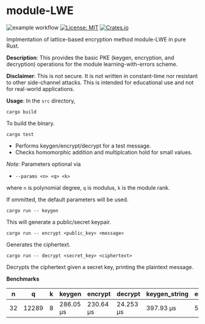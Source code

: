# module-LWE

![example workflow](https://github.com/lattice-based-cryptography/module-lwe/actions/workflows/basic.yml/badge.svg)
[![License: MIT](https://img.shields.io/badge/License-MIT-brightgreen.svg)](https://opensource.org/licenses/MIT)
[![Crates.io](https://img.shields.io/crates/v/module-lwe.svg)](https://crates.io/crates/module-lwe)

Implmentation of lattice-based encryption method module-LWE in pure Rust.

**Description**: This provides the basic PKE (keygen, encryption, and decryption) operations for the module learning-with-errors scheme.

**Disclaimer**: This is not secure. It is not written in constant-time nor resistant to other side-channel attacks. This is intended for educational use and not for real-world applications.

**Usage**: In the `src` directory,

`cargo build`

To build the binary.

`cargo test`

- Performs keygen/encrypt/decrypt for a test message.
- Checks homomorphic addition and multiplcation hold for small values.

_Note_: Parameters optional via 

- `--params <n> <q> <k>`

where `n` is polynomial degree, `q` is modulus, `k` is the module rank.

If ommitted, the default parameters will be used.

`cargo run -- keygen`

This will generate a public/secret keypair. 

`cargo run -- encrypt <public_key> <message>`

Generates the ciphertext.

`cargo run -- decrypt <secret_key> <ciphertext>`

Decrypts the ciphertext given a secret key, printing the plaintext message.

**Benchmarks**

| n  | q     | k  | keygen   | encrypt   | decrypt   | keygen_string | encrypt_string | decrypt_string |
|----|-------|----|----------|-----------|-----------|---------------|----------------|----------------|
| 32 | 12289 | 8  | 286.05 µs| 230.64 µs | 24.253 µs | 397.93 µs     | 545.25 µs      | 64.615 µs      |
